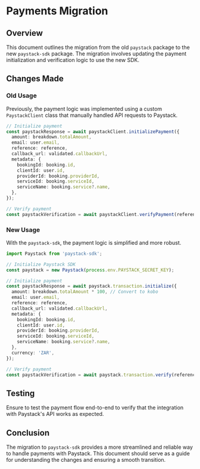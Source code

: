 # Payments Migration

## Overview
This document outlines the migration from the old `paystack` package to the new `paystack-sdk` package. The migration involves updating the payment initialization and verification logic to use the new SDK.

## Changes Made

### Old Usage
Previously, the payment logic was implemented using a custom `PaystackClient` class that manually handled API requests to Paystack.

```typescript
// Initialize payment
const paystackResponse = await paystackClient.initializePayment({
  amount: breakdown.totalAmount,
  email: user.email,
  reference: reference,
  callback_url: validated.callbackUrl,
  metadata: {
    bookingId: booking.id,
    clientId: user.id,
    providerId: booking.providerId,
    serviceId: booking.serviceId,
    serviceName: booking.service?.name,
  },
});

// Verify payment
const paystackVerification = await paystackClient.verifyPayment(reference);
```

### New Usage
With the `paystack-sdk`, the payment logic is simplified and more robust.

```typescript
import Paystack from 'paystack-sdk';

// Initialize Paystack SDK
const paystack = new Paystack(process.env.PAYSTACK_SECRET_KEY);

// Initialize payment
const paystackResponse = await paystack.transaction.initialize({
  amount: breakdown.totalAmount * 100, // Convert to kobo
  email: user.email,
  reference: reference,
  callback_url: validated.callbackUrl,
  metadata: {
    bookingId: booking.id,
    clientId: user.id,
    providerId: booking.providerId,
    serviceId: booking.serviceId,
    serviceName: booking.service?.name,
  },
  currency: 'ZAR',
});

// Verify payment
const paystackVerification = await paystack.transaction.verify(reference);
```

## Testing
Ensure to test the payment flow end-to-end to verify that the integration with Paystack's API works as expected.

## Conclusion
The migration to `paystack-sdk` provides a more streamlined and reliable way to handle payments with Paystack. This document should serve as a guide for understanding the changes and ensuring a smooth transition.
